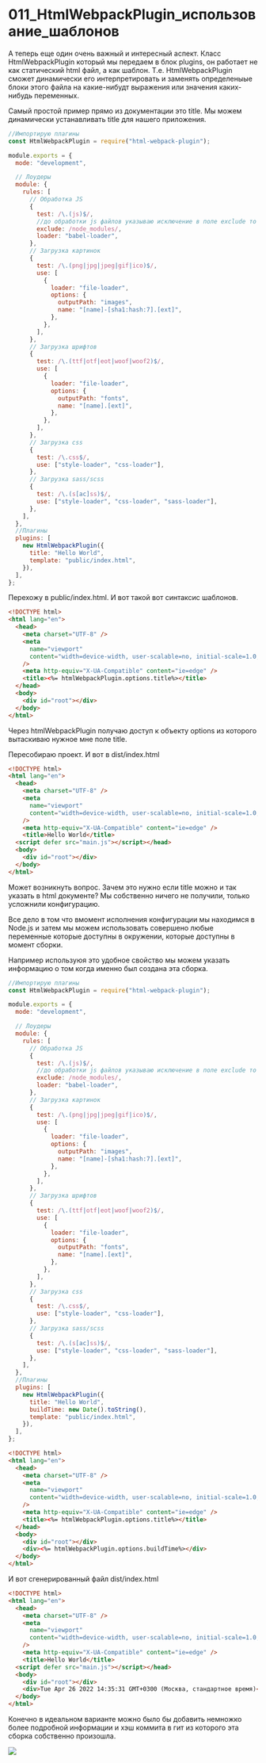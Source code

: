 # 011_HtmlWebpackPlugin_использование_шаблонов

А теперь еще один очень важный и интересный аспект. Класс HtmlWebpackPlugin который мы передаем в блок plugins, он работает не как статический html файл, а как шаблон. Т.е. HtmlWebpackPlugin сможет динамически его интерпретировать и заменять определеныые блоки этого файла на какие-нибудт выражения или значения каких-нибудь переменных.

Самый простой пример прямо из документации это title. Мы можем динамически устанавливать title для нашего приложения.

```js
//Импортирую плагины
const HtmlWebpackPlugin = require("html-webpack-plugin");

module.exports = {
  mode: "development",

  // Лоудеры
  module: {
    rules: [
      // Обработка JS
      {
        test: /\.(js)$/,
        //до обработки js файлов указываю исключение в поле exclude то что не нежно обрабатывать
        exclude: /node_modules/,
        loader: "babel-loader",
      },
      // Загрузка картинок
      {
        test: /\.(png|jpg|jpeg|gif|ico)$/,
        use: [
          {
            loader: "file-loader",
            options: {
              outputPath: "images",
              name: "[name]-[sha1:hash:7].[ext]",
            },
          },
        ],
      },
      // Загрузка шрифтов
      {
        test: /\.(ttf|otf|eot|woof|woof2)$/,
        use: [
          {
            loader: "file-loader",
            options: {
              outputPath: "fonts",
              name: "[name].[ext]",
            },
          },
        ],
      },
      // Загрузка css
      {
        test: /\.css$/,
        use: ["style-loader", "css-loader"],
      },
      // Загрузка sass/scss
      {
        test: /\.(s[ac]ss)$/,
        use: ["style-loader", "css-loader", "sass-loader"],
      },
    ],
  },
  //Плагины
  plugins: [
    new HtmlWebpackPlugin({
      title: "Hello World",
      template: "public/index.html",
    }),
  ],
};

```

Перехожу в public/index.html. И вот такой вот синтаксис шаблонов. 

```html
<!DOCTYPE html>
<html lang="en">
  <head>
    <meta charset="UTF-8" />
    <meta
      name="viewport"
      content="width=device-width, user-scalable=no, initial-scale=1.0, maximum-scale=1.0, minimum-scale=1.0"
    />
    <meta http-equiv="X-UA-Compatible" content="ie=edge" />
    <title><%= htmlWebpackPlugin.options.title%></title>
  </head>
  <body>
    <div id="root"></div>
  </body>
</html>

```

Через htmlWebpackPlugin получаю доступ к объекту options из которого вытаскиваю нужное мне поле title.

Пересобираю проект. И вот в dist/index.html

```html
<!DOCTYPE html>
<html lang="en">
  <head>
    <meta charset="UTF-8" />
    <meta
      name="viewport"
      content="width=device-width, user-scalable=no, initial-scale=1.0, maximum-scale=1.0, minimum-scale=1.0"
    />
    <meta http-equiv="X-UA-Compatible" content="ie=edge" />
    <title>Hello World</title>
  <script defer src="main.js"></script></head>
  <body>
    <div id="root"></div>
  </body>
</html>

```

Может возникнуть вопрос. Зачем это нужно если title можно и так указать в html документе? Мы собственно ничего не получили, только усложнили конфигурацию.

Все дело в том что вмомент исполнения конфигурации мы находимся в Node.js и затем мы можем использовать совершено любые переменные которые доступны в окружении, которые доступны в момент сборки.

Например используюя это удобное свойство мы можем указать информацию о том когда именно был создана эта сборка.

```js
//Импортирую плагины
const HtmlWebpackPlugin = require("html-webpack-plugin");

module.exports = {
  mode: "development",

  // Лоудеры
  module: {
    rules: [
      // Обработка JS
      {
        test: /\.(js)$/,
        //до обработки js файлов указываю исключение в поле exclude то что не нежно обрабатывать
        exclude: /node_modules/,
        loader: "babel-loader",
      },
      // Загрузка картинок
      {
        test: /\.(png|jpg|jpeg|gif|ico)$/,
        use: [
          {
            loader: "file-loader",
            options: {
              outputPath: "images",
              name: "[name]-[sha1:hash:7].[ext]",
            },
          },
        ],
      },
      // Загрузка шрифтов
      {
        test: /\.(ttf|otf|eot|woof|woof2)$/,
        use: [
          {
            loader: "file-loader",
            options: {
              outputPath: "fonts",
              name: "[name].[ext]",
            },
          },
        ],
      },
      // Загрузка css
      {
        test: /\.css$/,
        use: ["style-loader", "css-loader"],
      },
      // Загрузка sass/scss
      {
        test: /\.(s[ac]ss)$/,
        use: ["style-loader", "css-loader", "sass-loader"],
      },
    ],
  },
  //Плагины
  plugins: [
    new HtmlWebpackPlugin({
      title: "Hello World",
      buildTime: new Date().toString(),
      template: "public/index.html",
    }),
  ],
};

```

```html
<!DOCTYPE html>
<html lang="en">
  <head>
    <meta charset="UTF-8" />
    <meta
      name="viewport"
      content="width=device-width, user-scalable=no, initial-scale=1.0, maximum-scale=1.0, minimum-scale=1.0"
    />
    <meta http-equiv="X-UA-Compatible" content="ie=edge" />
    <title><%= htmlWebpackPlugin.options.title%></title>
  </head>
  <body>
    <div id="root"></div>
    <div><%= htmlWebpackPlugin.options.buildTime%></div>
  </body>
</html>

```

И вот сгенерированный файл dist/index.html

```html
<!DOCTYPE html>
<html lang="en">
  <head>
    <meta charset="UTF-8" />
    <meta
      name="viewport"
      content="width=device-width, user-scalable=no, initial-scale=1.0, maximum-scale=1.0, minimum-scale=1.0"
    />
    <meta http-equiv="X-UA-Compatible" content="ie=edge" />
    <title>Hello World</title>
  <script defer src="main.js"></script></head>
  <body>
    <div id="root"></div>
    <div>Tue Apr 26 2022 14:35:31 GMT+0300 (Москва, стандартное время)</div>
  </body>
</html>

```

Конечно в идеальном варианте можно было бы добавить немножко более подробной информации и хэш коммита в гит из которого эта сборка собственно произошла.

![](img/001.jpg)



